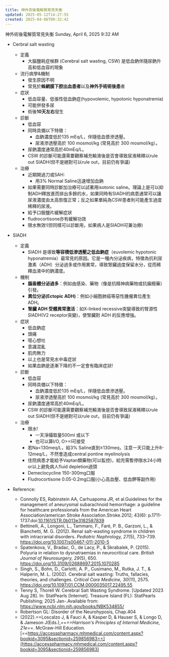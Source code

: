 ```yaml
---
title: 神外術後電解質常見失衡
updated: 2025-05-12T14:27:55
created: 2025-04-06T09:32:42
---
```


神外術後電解質常見失衡
Sunday, April 6, 2025
9:32 AM

- Cerbral salt wasting
  - 定義
    - 大腦鹽耗症候群 (Cerebral salt wasting, CSW) 是低血鈉伴隨尿鈉升高和低血容的現象
  - 流行病學&機制
    - 發生原因不明
    - 常見於**蛛網膜下腔出血患者**以及**神外手術術後患**者
  - 症狀
    - 低血容量、低張性低血鈉症(hypovolemic, hypotonic hyponatremia)
    - 可能併發多尿
    - 術後**10天左右**發生
  - 診斷
    - 低血容
    - 同時具備以下特徵：
      - 血鈉濃度低於135 mEq/L，伴隨低血漿滲透壓。
      - 尿液滲透壓高於 100 mosmol/kg (常見高於 300 mosmol/kg）。
    - 尿鈉濃度通常高於40mEq/L。
    - CSW 的診斷可能還需要觀察補充輸液後是否會導致尿液稀釋以rule out SIADH(但不是絕對可以rule out，目前仍有爭議)
  - 治療
    - 近期開過刀或SAH:
      - 用3% Normal Saline迅速增加血鈉
    - 如果需要同時診斷加治療可以試著用isotonic saline。理論上是可以抑制ADH釋放進而排出多餘的水，如果同時有SIADH的病患通常可以讓尿液濃度由太高恢復正常；反之如果單純為CSW患者則可能產生過度稀釋的尿液。
    - 給予口服鹽片緩解症狀
    - fludrocortisone亦有緩解功效
    - 限水無效!(但同樣可以診斷用，如果病人是SIADH可兼治療)

- SIADH
  - 定義
    - SIADH 是導致**等容積低滲透壓之低血鈉症**（euvolemic hypotonic hyponatremia）最常見的原因。它是一種內分泌疾病，特徵為抗利尿激素（ADH）分泌過多或作用異常，導致腎臟過度保留水分，從而稀釋血液中的鈉濃度。
  - 機制
    - **腦垂體分泌過多**：例如由感染、藥物（像是抗精神病藥物或抗癲癇藥）引發。
    - **異位分泌(Ectopic ADH)**：例如小細胞肺癌等惡性腫瘤異位產生 ADH。
    - **腎臟 ADH 受體異常激活**：如X-linked recessive突變導致的腎源性 SIADH(V2 receptor突變)，使腎臟對 ADH 的反應增強。
  - 症狀
    - 低血鈉症
    - 頭痛
    - 噁心想吐
    - 意識混亂
    - 肌肉無力
    - 以上也是常見水中毒症狀
    - 如果血鈉是逐漸下降的不一定會有臨床症狀!
  - 診斷
    - 低血容
    - 同時具備以下特徵：
      - 血鈉濃度低於135 mEq/L，伴隨低血漿滲透壓。
      - 尿液滲透壓高於 100 mosmol/kg (常見高於 300 mosmol/kg）。
    - 尿鈉濃度通常高於40mEq/L。
    - CSW 的診斷可能還需要觀察補充輸液後是否會導致尿液稀釋以rule out SIADH(但不是絕對可以rule out，目前仍有爭議)
  - 治療
    - 限水!
      - 一天淨攝取量500ml 或以下
      - 也可以算I/O, O\>=I可接受
    - 若Na\<130meq/L，給3% Saline直到≥130meq，注意一天只能上升8-12meq/L，不然會造成central pontine myelinolysis
    - 住院病患才能給予Vaptan類藥物(可以監控)，給完需暫停限水24小時or以上避免病人fluid depletion過頭
    - Demeclocycline 150-300mg口服
    - Fludrocortisone 0.05-0.2mg口服(小心高血壓、低血鉀等副作用)

- Reference:
  - Connolly ES, Rabinstein AA, Carhuapoma JR, et al.Guidelines for the management of aneurysmal subarachnoid hemorrhage: a guideline for healthcare professionals from the American Heart Association/american Stroke Association.Stroke.2012; 43(6): p.1711-1737.doi:[10.1161/STR.0b013e3182587839](https://dx.doi.org/10.1161/STR.0b013e3182587839)
  - Bettinelli, A., Longoni, L., Tammaro, F., Faré, P. B., Garzoni, L., & Bianchetti, M. G. (2012). Renal salt-wasting syndrome in children with intracranial disorders. *Pediatric Nephrology, 27*(5), 733–739. https://doi.org/10.1007/s00467-011-2010-5
  - Spatenkova, V., Bradac, O., de Lacy, P., & Skrabalek, P. (2015). Polyuria in relation to dysnatraemias in neurocritical care. *British Journal of Neurosurgery, 29*(5), 650. https://doi.org/10.3109/02688697.2015.1070285
  - Singh, S., Bohn, D., Carlotti, A. P., Cusimano, M., Rutka, J. T., & Halperin, M. L. (2002). Cerebral salt wasting: Truths, fallacies, theories, and challenges. *Critical Care Medicine, 30*(11), 2575. https://doi.org/10.1097/01.CCM.0000035017.22495.55
  - Tenny S, Thorell W. Cerebral Salt Wasting Syndrome. \[Updated 2023 Aug 28\]. In: StatPearls \[Internet\]. Treasure Island (FL): StatPearls Publishing; 2025 Jan-.Available from: https://www.ncbi.nlm.nih.gov/books/NBK534855/
  - Robertson GL: Disorder of the Neurohyposis, Chap.404
  - (2022).==Loscalzo J, & Fauci A, & Kasper D, & Hauser S, & Longo D, & Jameson J(Eds.),==*==Harrison's Principles of Internal Medicine, 21e==*. McGraw-Hill Education. [==https://accesspharmacy.mhmedical.com/content.aspx?bookid=3095&sectionid=259856983==](https://accesspharmacy.mhmedical.com/content.aspx?bookid=3095&sectionid=259856983)

